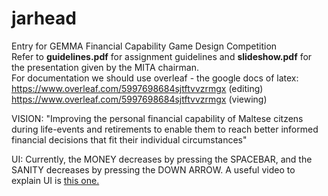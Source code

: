 # jarhead
Entry for GEMMA Financial Capability Game Design Competition  
Refer to **guidelines.pdf** for assignment guidelines and **slideshow.pdf** for the presentation given by the MITA chairman.  
For documentation we should use overleaf - the google docs of latex:  
https://www.overleaf.com/5997698684sjtftvvzrmgx (editing)  
https://www.overleaf.com/5997698684sjtftvvzrmgx (viewing)  
  
VISION: "Improving the personal financial capability of Maltese citzens during life-events and retirements to enable them to reach better informed financial decisions that fit their individual circumstances"

UI:
Currently, the MONEY decreases by pressing the SPACEBAR, and the SANITY decreases by pressing the DOWN ARROW.
A useful video to explain UI is [this one.](https://youtu.be/_RIsfVOqTaE)
